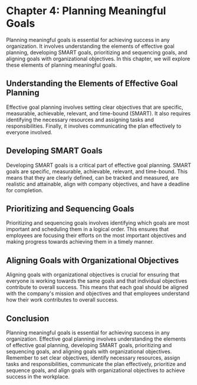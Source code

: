 Chapter 4: Planning Meaningful Goals
====================================

Planning meaningful goals is essential for achieving success in any organization. It involves understanding the elements of effective goal planning, developing SMART goals, prioritizing and sequencing goals, and aligning goals with organizational objectives. In this chapter, we will explore these elements of planning meaningful goals.

Understanding the Elements of Effective Goal Planning
-----------------------------------------------------

Effective goal planning involves setting clear objectives that are specific, measurable, achievable, relevant, and time-bound (SMART). It also requires identifying the necessary resources and assigning tasks and responsibilities. Finally, it involves communicating the plan effectively to everyone involved.

Developing SMART Goals
----------------------

Developing SMART goals is a critical part of effective goal planning. SMART goals are specific, measurable, achievable, relevant, and time-bound. This means that they are clearly defined, can be tracked and measured, are realistic and attainable, align with company objectives, and have a deadline for completion.

Prioritizing and Sequencing Goals
---------------------------------

Prioritizing and sequencing goals involves identifying which goals are most important and scheduling them in a logical order. This ensures that employees are focusing their efforts on the most important objectives and making progress towards achieving them in a timely manner.

Aligning Goals with Organizational Objectives
---------------------------------------------

Aligning goals with organizational objectives is crucial for ensuring that everyone is working towards the same goals and that individual objectives contribute to overall success. This means that each goal should be aligned with the company's mission and objectives and that employees understand how their work contributes to overall success.

Conclusion
----------

Planning meaningful goals is essential for achieving success in any organization. Effective goal planning involves understanding the elements of effective goal planning, developing SMART goals, prioritizing and sequencing goals, and aligning goals with organizational objectives. Remember to set clear objectives, identify necessary resources, assign tasks and responsibilities, communicate the plan effectively, prioritize and sequence goals, and align goals with organizational objectives to achieve success in the workplace.
